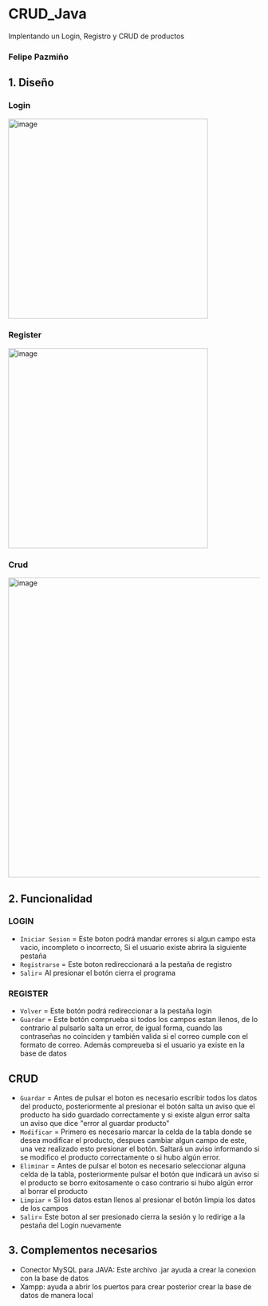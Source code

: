 # CRUD_Java
Implentando un Login, Registro y CRUD de productos

### Felipe Pazmiño

## 1. Diseño

### Login

 <img width="400" alt="image" src="https://user-images.githubusercontent.com/85601974/184793187-b4479dd7-5037-4747-9e9d-5f28646ef790.png">

 ### Register

 <img width="400" alt="image" src="https://user-images.githubusercontent.com/85601974/184511269-de6178af-b48f-49d5-aac5-a5694f842ee4.png">
 
### Crud

 <img width="600" alt="image" src="https://user-images.githubusercontent.com/85601974/184511296-51f18ce7-074d-4f28-bb6a-8f0cb2d42693.png">

## 2. Funcionalidad

### LOGIN 
+ `Iniciar Sesion` = Este boton podrá mandar errores si algun campo esta vacio, incompleto o incorrecto, Si el usuario existe abrira la siguiente pestaña
+ `Registrarse` =  Este boton redireccionará a la pestaña de registro
+ `Salir`= Al presionar el botón cierra el programa
### REGISTER
+ `Volver` = Este botón podrá redireccionar a la pestaña login
+ `Guardar` = Este botón comprueba si todos los campos estan llenos, de lo contrario al pulsarlo salta un error, de igual forma, cuando las contraseñas no coinciden y también valida si el correo cumple con el formato de correo. Además compreueba si el usuario ya existe en la base de datos
## CRUD
+ `Guardar` = Antes de pulsar el boton es necesario escribir todos los datos del producto, posteriormente al presionar el botón salta un aviso que el producto ha sido guardado correctamente y si existe algun error salta un aviso que dice "error al guardar producto"
+ `Modificar` = Primero es necesario marcar la celda de la tabla donde se desea modificar el producto, despues cambiar algun campo de este, una vez realizado esto presionar el botón. Saltará un aviso informando si se modifico el producto correctamente o si hubo algún error.
+ `Eliminar` = Antes de pulsar el boton es necesario seleccionar alguna celda de la tabla, posteriormente pulsar el botón que indicará un aviso si el producto se borro exitosamente o caso contrario si hubo algún error al borrar el producto
+ `Limpiar` = Si los datos estan llenos al presionar el botón limpia los datos de los campos
+ `Salir`= Este boton al ser presionado cierra la sesión y lo redirige a la pestaña del Login nuevamente

## 3. Complementos necesarios

+ Conector MySQL para JAVA: Este archivo .jar ayuda a crear la conexion con la base de datos
+ Xampp: ayuda a abrir los puertos para crear posterior crear la base de datos de manera local
